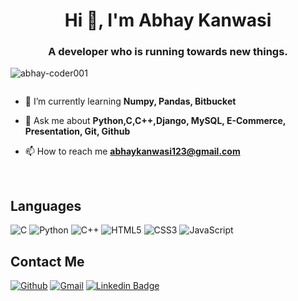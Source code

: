 <h1 align="center">Hi 👋, I'm Abhay Kanwasi</h1>
<h3 align="center">A developer who is running towards new things.</h3>

<p align="left"> <img src="https://komarev.com/ghpvc/?username=abhay-coder001&label=Profile%20views&color=0e75b6&style=flat" alt="abhay-coder001" /> </p>


<p align="left"> <a href="https://twitter.com/" target="blank"><img src="https://img.shields.io/twitter/follow/?logo=twitter&style=for-the-badge" alt="" /></a> </p>

- 🌱 I’m currently learning **Numpy, Pandas, Bitbucket**

- 💬 Ask me about **Python,C,C++,Django, MySQL, E-Commerce, Presentation, Git, Github**

- 📫 How to reach me **abhaykanwasi123@gmail.com**



<br />

## Languages 

![C](https://img.shields.io/badge/c-%2300599C.svg?style=for-the-badge&logo=c&logoColor=white)
![Python](https://img.shields.io/badge/python-3670A0?style=for-the-badge&logo=python&logoColor=ffdd54)
![C++](https://img.shields.io/badge/c++-%2300599C.svg?style=for-the-badge&logo=c%2B%2B&logoColor=white)
![HTML5](https://img.shields.io/badge/html5-%23E34F26.svg?style=for-the-badge&logo=html5&logoColor=white)
![CSS3](https://img.shields.io/badge/css3-%231572B6.svg?style=for-the-badge&logo=css3&logoColor=white)
![JavaScript](https://img.shields.io/badge/javascript-%23323330.svg?style=for-the-badge&logo=javascript&logoColor=%23F7DF1E)


## Contact Me 
[<img alt="Github" src="https://img.shields.io/badge/GitHub-%2312100E.svg?&style=for-the-badge&logo=Github&logoColor=white" />](https://github.com/Abhay-Kanwasi)  [<img alt="Gmail" src="https://img.shields.io/badge/Gmail-D14836?style=for-the-badge&logo=gmail&logoColor=white" />](abhaykanwasi123@gmail.com)
[![Linkedin Badge](https://img.shields.io/badge/-abhaykanwasi-blue?style=for-the-badge&logo=Linkedin&logoColor=white&link=https://www.linkedin.com/in/abhay-kanwasi/)](https://www.linkedin.com/in/abhay-kanwasi-61848b201/)
